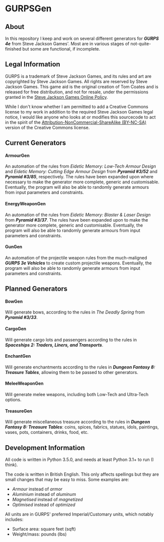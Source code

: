 # GURPSGen

## About
In this repository I keep and work on several different generators for **_GURPS 4e_** from Steve Jackson Games'. Most are in various stages of not-quite-finished but some are functional, if incomplete.

## Legal Information
GURPS is a trademark of Steve Jackson Games, and its rules and art are copyrighted by Steve Jackson Games. All rights are reserved by Steve Jackson Games. This game aid is the original creation of Tom Coates and is released for free distribution, and not for resale, under the permissions granted in the [Steve Jackson Games Online Policy](http://www.sjgames.com/general/online_policy.html).

While I don't know whether I am permitted to add a Creative Commons license to my work in addition to the required Steve Jackson Games legal notice, I would like anyone who looks at or modifies this sourcecode to act in the spirit of the [Attribution-NonCommercial-ShareAlike (BY-NC-SA)](https://creativecommons.org/licenses/by-nc-sa/4.0/) version of the Creative Commons license.

## Current Generators

#### ArmourGen
An automation of the rules from *Eidetic Memory: Low-Tech Armour Design* and *Eidetic Memory: Cutting Edge Armour Design* from **_Pyramid #3/52_** and **_Pyramid #3/85_**, respectively. The rules have been expanded upon where necessary to make the generator more complete, generic and customisable. Eventually, the program will also be able to randomly generate armours from input parameters and constraints.

#### EnergyWeaponGen
An automation of the rules from *Eidetic Memory: Blaster & Laser Design* from **_Pyramid #3/37_**. The rules have been expanded upon to make the generator more complete, generic and customisable. Eventually, the program will also be able to randomly generate armours from input parameters and constraints.

#### GunGen
An automation of the projectile weapon rules from the much-maligned **_GURPS 3e Vehicles_** to create custom projectile weapons. Eventually, the program will also be able to randomly generate armours from input parameters and constraints.

## Planned Generators

#### BowGen
Will generate bows, according to the rules in *The Deadly Spring* from **_Pyramid #3/33_**.

#### CargoGen
Will generate cargo lots and passengers according to the rules in **_Spaceships 2: Traders, Liners, and Transports_**.

#### EnchantGen
Will generate enchantments according to the rules in **_Dungeon Fantasy 8: Treasure Tables_**, allowing them to be passed to other generators.

#### MeleeWeaponGen
Will generate melee weapons, including both Low-Tech and Ultra-Tech options.

#### TreasureGen
Will generate miscellaneous treasure according to the rules in **_Dungeon Fantasy 8: Treasure Tables_**: coins, spices, fabrics, statues, idols, paintings, vases, pots, containers, drinks, food, etc.

## Development Information
All code is written in Python 3.5.0, and needs at least Python 3.1+ to run (I think).

The code is written in British English. This only affects spellings but they are small changes that may be easy to miss. Some examples are:
- *Armour* instead of *armor*
- *Aluminium* instead of *aluminum*
- *Magnetised* instead of *magnetized*
- *Optimised* instead of *optimized*

All units are in GURPS' preferred Imperial/Customary units, which notably includes:
- Surface area: square feet (sqft) 
- Weight/mass: pounds (lbs)
